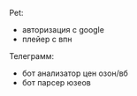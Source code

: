 Pet:
- авторизация с google
- плейер с впн



Телеграмм:
- бот анализатор цен озон/вб
- бот парсер юзеов

